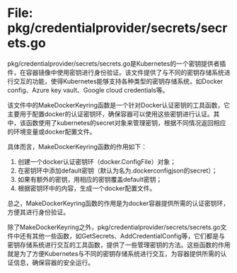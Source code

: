 # File: pkg/credentialprovider/secrets/secrets.go

pkg/credentialprovider/secrets/secrets.go是Kubernetes的一个密钥提供者插件，在容器镜像中使用密钥进行身份验证。该文件提供了与不同的密钥存储系统进行交互的功能，使得Kubernetes能够支持各种类型的密钥存储系统，如Docker config、Azure key vault、Google cloud credentials等。

该文件中的MakeDockerKeyring函数是一个针对Docker认证密钥的工具函数，它主要用于配置docker的认证密钥环，确保容器可以使用这些密钥进行认证。其中，该函数使用了kubernetes的secret对象来管理密钥，根据不同情况返回相应的环境变量或docker配置文件。

具体而言，MakeDockerKeyring函数的作用如下：

1. 创建一个docker认证密钥环（docker.ConfigFile）对象；
2. 在密钥环中添加default密钥（默认为名为.dockerconfigjson的secret）；
3. 如果有额外的密钥，用相应的密钥覆盖default密钥；
4. 根据密钥环中的内容，生成一个docker配置文件。

总之，MakeDockerKeyring函数的作用是为docker容器提供所需的认证密钥环，方便其进行身份验证。

除了MakeDockerKeyring之外，pkg/credentialprovider/secrets/secrets.go文件中还有其他一些函数，如GetSecrets、AddCredentialConfig等，它们都是与密钥存储系统进行交互的工具函数，提供了一些管理密钥的方法。这些函数的作用就是为了方便Kubernetes与不同的密钥存储系统进行交互，为容器提供所需的认证信息，确保容器的安全运行。

